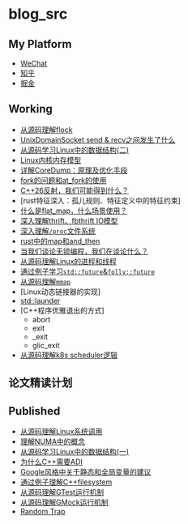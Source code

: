 # blog_src

## My Platform

- [WeChat](https://mp.weixin.qq.com/)
- [知乎](https://www.zhihu.com/creator)
- [掘金](https://juejin.cn/)

## Working

- [从源码理解flock](flock_in_depth.md)
- [UnixDomainSocket send & recv之间发生了什么](what_happened_between_send_and_recv.md)
- [从源码学习Linux中的数据结构(二)](../LinuxLearn/godeep/Things_about_kernel_data_structure_2.md)
- [Linux内核内存模型](../LinuxLearn/godeep/Things_about_kernel_memory_model.md)
- [详解CoreDump：原理及优化手段](../CppLearn/Test_Perf_Debug/debug/Things_about_coredump.md)
- [fork的问题和at_fork的使用](../CppLearn/Basic_Concept/Multi_Process/03_things_about_fork.md)
- [C++26反射，我们可能得到什么？]()
- [rust特征深入：孤儿规则、特征定义中的特征约束]
- [什么是flat_map，什么场景使用？](../CSFundations/data_structure/Map/About_flat_map.md)
- [深入理解thrift、fbthrift IO模型]()
- [深入理解`/proc`文件系统](../LinuxLearn/godeep/proc_fs/Things_about_proc_fs.md)
- [rust中的map和and_then]()
- [当我们谈论无锁编程，我们在谈论什么？](../CppLearn/Basic_Concept/Things_About/Things_about_lock_free.md)
- [从源码理解Linux的进程和线程]()
- [通过例子学习`std::future`&`folly::future`](../CppLearn/Basic_Concept/Multi_Process/05_std_future_%26_folly_future.md)
- [从源码理解`mmap`]()
- [Linux动态链接器的实现]
- [std::launder]()
- [C++程序优雅退出的方式]
  - abort
  - exit
  - _exit
  - glic_exit
- [从源码理解k8s scheduler逻辑]()

## 论文精读计划


## Published

- [从源码理解Linux系统调用](how_to_define_a_syscall.md)
- [理解NUMA中的概念](../AppFrameThoughts/Computer/011_numa_concept.md)
- [从源码学习Linux中的数据结构(一)](../LinuxLearn/godeep/Things_about_kernel_data_structure_1.md)
- [为什么C++需要ADI](why_cpp_has_ADL.md)
- [Google风格中关于静态和全局变量的建议](../CppLearn/Basic_Concept/Things_About/Static_and_Global_Variables_by_google_sytle_guide.md)
- [通过例子理解C++filesystem](../CppLearn/Topics/Standard_Lib/filesystem_through_examples.md)
- [从源码理解GTest运行机制](../CppLearn/Test_Perf_Debug/test/GTest_runtime_through_source_code.md)
- [从源码理解GMock运行机制](../CppLearn/Test_Perf_Debug/test/GMock_runtime_through_source_code.md)
- [Random Trap](../CppLearn/Basic_Concept/Things_About/Things_about_random_generator.md)